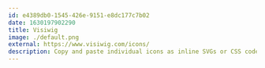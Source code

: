 ```yaml
---
id: e4389db0-1545-426e-9151-e8dc177c7b02
date: 1630197902290
title: Visiwig
image: ./default.png
external: https://www.visiwig.com/icons/
description: Copy and paste individual icons as inline SVGs or CSS code directly into websites or Illustrator.
---
```

